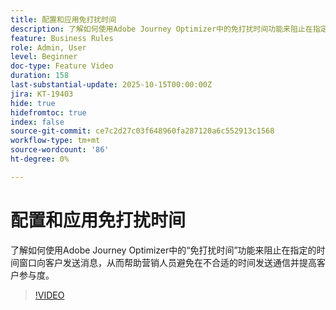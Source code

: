 ```yaml
---
title: 配置和应用免打扰时间
description: 了解如何使用Adobe Journey Optimizer中的免打扰时间功能来阻止在指定的时间窗口向客户发送消息（短信、电子邮件、推送、WhatsApp），帮助营销人员避免在不合适的时间发送通信并提高客户参与度。
feature: Business Rules
role: Admin, User
level: Beginner
doc-type: Feature Video
duration: 158
last-substantial-update: 2025-10-15T00:00:00Z
jira: KT-19403
hide: true
hidefromtoc: true
index: false
source-git-commit: ce7c2d27c03f648960fa287120a6c552913c1568
workflow-type: tm+mt
source-wordcount: '86'
ht-degree: 0%

---
```



# 配置和应用免打扰时间

了解如何使用Adobe Journey Optimizer中的“免打扰时间”功能来阻止在指定的时间窗口向客户发送消息，从而帮助营销人员避免在不合适的时间发送通信并提高客户参与度。

>[!VIDEO](https://video.tv.adobe.com/v/3475851/?learn=on&enablevpops)
